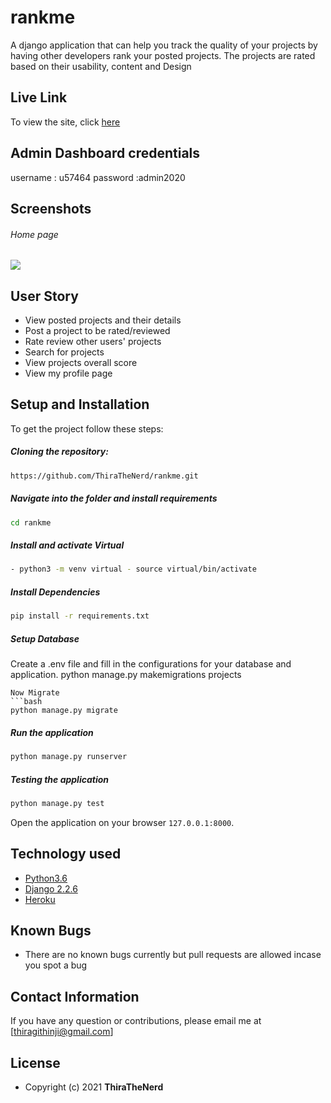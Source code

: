 # rankme
A django application that can help you track the quality of your projects by having other developers rank your posted projects. The projects are rated based on their usability, content and Design

##  Live Link 
To view the site, click [here](https://rankme254.herokuapp.com/)

## Admin Dashboard credentials
username : u57464
password :admin2020
## Screenshots 
###### Home page
<img src= "https://user-images.githubusercontent.com/51013354/127123660-0aa29934-aed4-4452-893a-56b3eb1304c5.png" >

## User Story  
  
* View posted projects and their details
* Post a project to be rated/reviewed
* Rate review other users' projects
* Search for projects 
* View projects overall score
* View my profile page

## Setup and Installation  
To get the project follow these steps:

##### Cloning the repository:  
 ```bash 
https://github.com/ThiraTheNerd/rankme.git
```
##### Navigate into the folder and install requirements  
 ```bash 
cd rankme 
```
##### Install and activate Virtual  
 ```bash 
- python3 -m venv virtual - source virtual/bin/activate  
```
##### Install Dependencies  
 ```bash 
 pip install -r requirements.txt 
``` 
 ##### Setup Database
 Create a .env file and fill in the configurations for your database and application.
 python manage.py makemigrations projects
 ``` 
 Now Migrate  
 ```bash 
 python manage.py migrate 
```
##### Run the application  
 ```bash 
 python manage.py runserver 
``` 
##### Testing the application  
 ```bash 
 python manage.py test 
```
Open the application on your browser `127.0.0.1:8000`.  

  
## Technology used  
  
* [Python3.6](https://www.python.org/)  
* [Django 2.2.6](https://docs.djangoproject.com/en/2.2/)  
* [Heroku](https://heroku.com)  

  
## Known Bugs  
* There are no known bugs currently but pull requests are allowed incase you spot a bug
## Contact Information   
If you have any question or contributions, please email me at [thiragithinji@gmail.com] 

## License 
* Copyright (c) 2021 **ThiraTheNerd**
